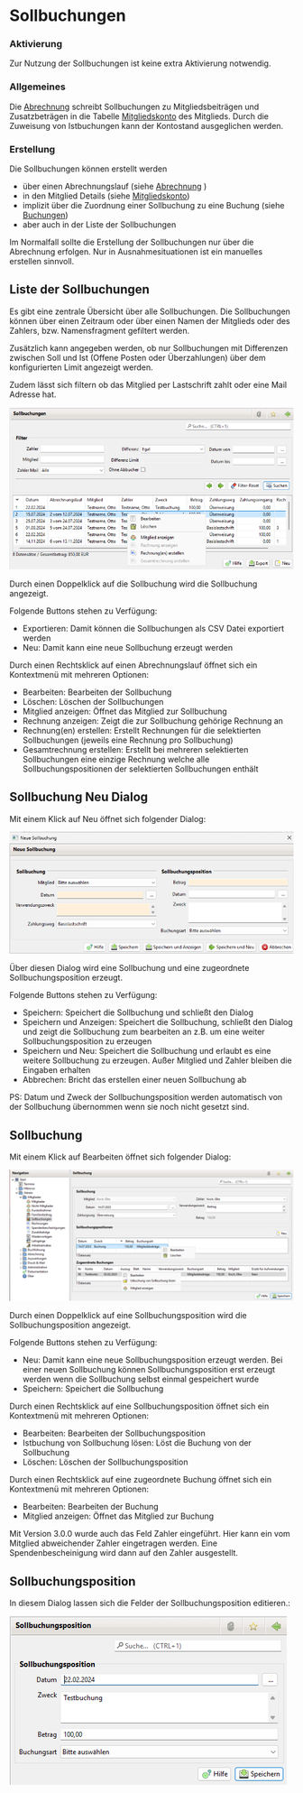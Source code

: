 # Sollbuchungen

### Aktivierung

Zur Nutzung der Sollbuchungen ist keine extra Aktivierung notwendig.

### Allgemeines

Die [Abrechnung](../abrech/abrechnung.md) schreibt Sollbuchungen zu Mitgliedsbeiträgen und Zusatzbeträgen in die Tabelle [Mitgliedskonto](content/mitgliedskonto.md) des Mitglieds. Durch die Zuweisung von Istbuchungen kann der Kontostand ausgeglichen werden. 

### Erstellung 

Die Sollbuchungen können erstellt werden
* über einen Abrechnungslauf (siehe [Abrechnung](../abrech/abrechnung.md) )
* in den Mitglied Details (siehe [Mitgliedskonto](content/mitgliedskonto.md)) 
* implizit über die Zuordnung einer Sollbuchung zu eine Buchung (siehe [Buchungen](../buchf/buchungen.md))
* aber auch in der Liste der Sollbuchungen

Im Normalfall sollte die Erstellung der Sollbuchungen nur über die Abrechnung erfolgen. Nur in Ausnahmesituationen ist ein manuelles erstellen sinnvoll.


## Liste der Sollbuchungen <a id="mitgliedskontouebersicht"></a>

Es gibt eine zentrale Übersicht über alle Sollbuchungen. Die Sollbuchungen können über einen Zeitraum oder über einen Namen der Mitglieds oder des Zahlers, bzw. Namensfragment gefiltert werden.

Zusätzlich kann angegeben werden, ob nur Sollbuchungen mit Differenzen zwischen Soll und Ist \(Offene Posten oder Überzahlungen\) über dem konfigurierten Limit angezeigt werden. 

Zudem lässt sich filtern ob das Mitglied per Lastschrift zahlt oder eine Mail Adresse hat.

![](img/SollbuchungenListeView.png)

Durch einen Doppelklick auf die Sollbuchung wird die Sollbuchung angezeigt.

Folgende Buttons stehen zu Verfügung:
* Exportieren: Damit können die Sollbuchungen als CSV Datei exportiert werden
* Neu: Damit kann eine neue Sollbuchung erzeugt werden

Durch einen Rechtsklick auf einen Abrechnungslauf öffnet sich ein Kontextmenü mit mehreren Optionen:
* Bearbeiten: Bearbeiten der Sollbuchung
* Löschen: Löschen der Sollbuchungen
* Mitglied anzeigen: Öffnet das Mitglied zur Sollbuchung
* Rechnung anzeigen: Zeigt die zur Sollbuchung gehörige Rechnung an
* Rechnung(en) erstellen: Erstellt Rechnungen für die selektierten Sollbuchungen (jeweils eine Rechnung pro Sollbuchung)
* Gesamtrechnung erstellen: Erstellt bei mehreren selektierten Sollbuchungen eine einzige Rechnung welche alle Sollbuchungspositionen der selektierten Sollbuchungen enthält


## Sollbuchung Neu Dialog

Mit einem Klick auf Neu öffnet sich folgender Dialog:

![](img/SollbuchungNeuDialog.png)

Über diesen Dialog wird eine Sollbuchung und eine zugeordnete Sollbuchungsposition erzeugt.

Folgende Buttons stehen zu Verfügung:
* Speichern: Speichert die Sollbuchung und schließt den Dialog
* Speichern und Anzeigen: Speichert die Sollbuchung, schließt den Dialog und zeigt die Sollbuchung zum bearbeiten an z.B. um eine weiter Sollbuchungsposition zu erzeugen
* Speichern und Neu: Speichert die Sollbuchung und erlaubt es eine weitere Sollbuchung zu erzeugen. Außer Mitglied und Zahler bleiben die Eingaben erhalten
* Abbrechen: Bricht das erstellen einer neuen Sollbuchung ab

PS: Datum und Zweck der Sollbuchungsposition werden automatisch von der Sollbuchung übernommen wenn sie noch nicht gesetzt sind.

## Sollbuchung

Mit einem Klick auf Bearbeiten öffnet sich folgender Dialog:

![](img/SollbuchungView.png)

Durch einen Doppelklick auf eine Sollbuchungsposition wird die Sollbuchungsposition angezeigt.

Folgende Buttons stehen zu Verfügung:
* Neu: Damit kann eine neue Sollbuchungsposition erzeugt werden. Bei einer neuen Sollbuchung können Sollbuchungsposition erst erzeugt werden wenn die Sollbuchung selbst einmal gespeichert wurde
* Speichern: Speichert die Sollbuchung

Durch einen Rechtsklick auf eine Sollbuchungsposition öffnet sich ein Kontextmenü mit mehreren Optionen:
* Bearbeiten: Bearbeiten der Sollbuchungsposition
* Istbuchung von Sollbuchung lösen: Löst die Buchung von der Sollbuchung
* Löschen: Löschen der Sollbuchungsposition

Durch einen Rechtsklick auf eine zugeordnete Buchung öffnet sich ein Kontextmenü mit mehreren Optionen:
* Bearbeiten: Bearbeiten der Buchung
* Mitglied anzeigen: Öffnet das Mitglied zur Buchung

Mit Version 3.0.0 wurde auch das Feld Zahler eingeführt. Hier kann ein vom Mitglied abweichender Zahler eingetragen werden. Eine Spendenbescheinigung wird dann auf den Zahler ausgestellt.

## Sollbuchungsposition

In diesem Dialog lassen sich die Felder der Sollbuchungsposition editieren.:

![](img/SollbuchungpositionView.png)